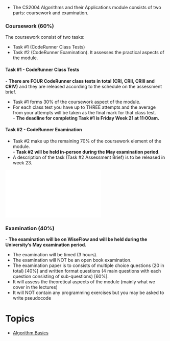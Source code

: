 
- The CS2004 Algorithms and their Applications module consists of two parts: coursework and examination.

### **Coursework (60%)**

The coursework consist of two tasks: 
- Task #1 (CodeRunner Class Tests)
- Task #2 (CodeRunner Examination). It assesses the practical aspects of the module.

#### **Task #1 - CodeRunner Class Tests** 

- **There are FOUR CodeRunner class tests in total (CRI, CRII, CRIII and CRIV)** and they are released according to the schedule on the assessment brief.  
- Task #1 forms 30% of the coursework aspect of the module.  
- For each class test you have up to THREE attempts and the average from your attempts will be taken as the final mark for that class test.  
- **The deadline for completing Task #1 is Friday Week 21 at 11:00am.**

#### **Task #2 - CodeRunner Examination**

- Task #2 make up the remaining 70% of the coursework element of the module.  
- **Task #2 will be held in-person during the May examination period**.  
- A description of the task (Task #2 Assessment Brief) is to be released in week 23.

![task 2](task2.pdf)

### **Examination (40%)**

- **The examination will be on WiseFlow and will be held during the University’s May examination period**.   
- The examination will be timed (3 hours).  
- The examination will NOT be an open book examination.  
- The examination paper is to consists of multiple choice questions (20 in total) [40%] and written format questions (4 main questions with each question consisting of sub-questions) [60%].  
- It will assess the theoretical aspects of the module (mainly what we cover in the lectures)  
- It will NOT contain any programming exercises but you may be asked to write pseudocode



# Topics

- [Algorithm Basics](Algorithm%20Basics.md)